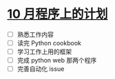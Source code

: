 # [10 月程序上的计划](https://github.com/yihong0618/gitblog/issues/59)

- [ ] 熟悉工作内容
- [ ] 读完 Python cookbook
- [ ] 学习工作上用的框架
- [ ] 完成 python web 那两个程序
- [ ] 完善自动化 issue